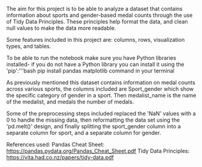 The aim for this project is to be able to analyze a dataset that contains information about sports and gender-based medal counts through the use of Tidy Data Principles. These principles help format the data, and clean null values to make the data more readable. 

Some features included in this project are: columns, rows, visualization types, and tables. 

To be able to run the notebook make sure you have Python libraries installed- if you do not have a Python library you can install it using the 'pip':'''bash 
pip install pandas matplotlib command in your terminal

As previously mentioned this dataset contains information on medal counts across various sports, the columns included are Sport_gender which show the specific category of gender in a sport. Then medalist_name is the name of the medalist, and medals the number of medals. 

Some of the preprocessing steps included replaced the 'NaN' values with a 0 to handle the missing data, then reformatting the data set using the 'pd.melt()' design, and finally splitting the sport_gender column into a separate column for sport, and a separate column for gender. 

References used: 
Pandas Cheat Sheet: https://pandas.pydata.org/Pandas_Cheat_Sheet.pdf
Tidy Data Principles: https://vita.had.co.nz/papers/tidy-data.pdf
